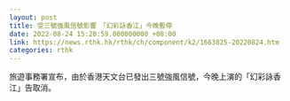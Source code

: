 ```yaml
---
layout: post
title: 受三號強風信號影響　「幻彩詠香江」今晚暫停
date: 2022-08-24 15:20:59.000000000 +08:00
link: https://news.rthk.hk/rthk/ch/component/k2/1663825-20220824.htm
categories: rthk
---
```


旅遊事務署宣布，由於香港天文台已發出三號強風信號，今晚上演的「幻彩詠香江」告取消。
